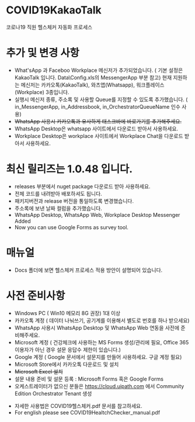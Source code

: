 # COVID19KakaoTalk
코로나19 직원 헬스체커 자동화 프로세스 

# 추가 및 변경 사항 
- What'sApp 과 Faceboo Workplace 메신저가 추가되었습니다. ( 기본 설정은 KakaoTalk 입니다. Data\Config.xls의 MessengerApp 부분 참고) 
현재 지원하는 메신저는 카카오톡(KakaoTalk), 와츠앱(Whatsapp), 워크플레이스(Workplace) 3종입니다. 
- 실행시 메신저 종류, 주소록 및 사용할 Queue를 지정할 수 있도록 추가했습니다. ( in_MessengerApp, in_Addressbook, in_OrchestratorQueueName 인수 사용)
- <del>WhatsApp 사용시 카카오톡과 유사하게 태스크바에 바로가기를 추가해주세요. </del>
- WhatsApp Desktop은 whatsapp 사이트에서 다운로드 받아서 사용하세요.
- Workplace Desktop은 workplace 사이트에서 Workplace Chat을 다운로드 받아서 사용하세요. 

# 최신 릴리즈는 1.0.48 입니다. 
- releases 부분에서 nuget package 다운로드 받아 사용하세요. 
- 전체 코드를 내려받아 배포하셔도 됩니다. 
- 패키지버전과 release 버전을 통일하도록 변경했습니다. 
- 주소록에 보낸 날짜 컬럼을 추가했습니다.
- WhatsApp Desktop, WhatsApp Web, Workplace Desktop Messenger Added 
- Now you can use Google Forms as survey tool.

# 매뉴얼 
- Docs 폴더에 보면 헬스체커 프로세스 적용 방안이 설명되어 있습니다. 

# 사전 준비사항 
- Windows PC ( Win10 메모리 8G 권장) 1대 이상 
- 카카오톡 계정 ( 데이터 나눠쓰기, 공기계를 이용해서 별도로 번호를 하나 받으세요)
- WhatsApp 사용시 WhatsApp Desktop 및 WhatsApp Web 연동을 사전에 준비해주세요. 
- Microsoft 계정 ( 건강체크에 사용하는 MS Forms 생성/관리에 필요, Office 365 이용자가 아닌 경우 설문 응답수 제한이 있습니다.)
- Google 계정 ( Google 문서에서 설문지를 만들어 사용하세요. 구글 계정 필요) 
- Microsoft Store에서 카카오톡 다운로드 및 설치 
- <del>Microsoft Excel 설치</del> 
- 설문 내용 준비 및 설문 등록 : Microsoft Forms 혹은 Google Forms 
- 오케스트레이터가 없으신 분들은 https://cloud.uipath.com 에서 Community Edition Orchestrator Tenant 생성 

* 자세한 사용법은 COVID19헬스체커.pdf 문서를 참고하세요.
* For english please see COVID19HealtchChecker_manual.pdf 

